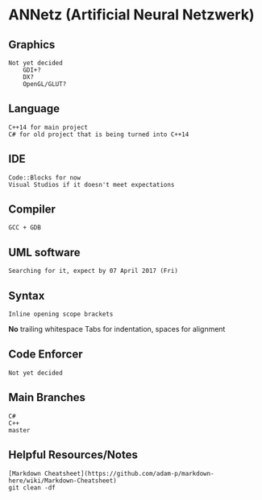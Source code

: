 # ANNetz (Artificial Neural Netzwerk)

## Graphics
	Not yet decided
		GDI+?
		DX?
		OpenGL/GLUT?

## Language
	C++14 for main project
	C# for old project that is being turned into C++14

## IDE
	Code::Blocks for now
	Visual Studios if it doesn't meet expectations

## Compiler
	GCC + GDB

## UML software
	Searching for it, expect by 07 April 2017 (Fri)

## Syntax
	Inline opening scope brackets
**No** trailing whitespace
	Tabs for indentation, spaces for alignment

## Code Enforcer
	Not yet decided

## Main Branches
	C#
	C++
	master

## Helpful Resources/Notes
	[Markdown Cheatsheet](https://github.com/adam-p/markdown-here/wiki/Markdown-Cheatsheet)
	git clean -df